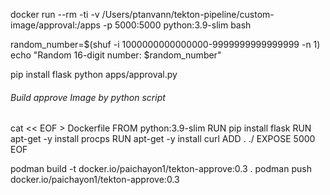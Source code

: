 docker run --rm -ti -v /Users/ptanvann/tekton-pipeline/custom-image/approval:/apps -p 5000:5000 python:3.9-slim bash

random_number=$(shuf -i 1000000000000000-9999999999999999 -n 1)
echo "Random 16-digit number: $random_number"



pip install flask
python apps/approval.py <approvecode>


###### Build approve Image by python script
cat << EOF > Dockerfile
FROM python:3.9-slim
RUN pip install flask
RUN apt-get -y install procps
RUN apt-get -y install curl
ADD . ./
EXPOSE 5000
EOF

podman build -t docker.io/paichayon1/tekton-approve:0.3  .
podman push docker.io/paichayon1/tekton-approve:0.3 
